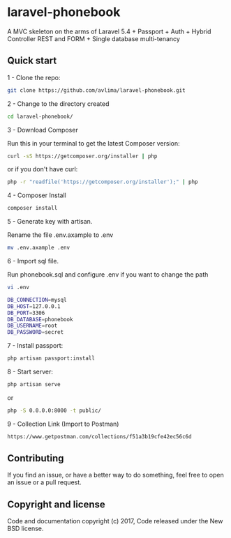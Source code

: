 # laravel-phonebook

A MVC skeleton on the arms of Laravel 5.4 + Passport + Auth + Hybrid Controller REST and FORM + Single database multi-tenancy

## Quick start

1 - Clone the repo:

```bash
git clone https://github.com/avlima/laravel-phonebook.git
```

2 - Change to the directory created

```bash
cd laravel-phonebook/
```

3 - Download Composer

Run this in your terminal to get the latest Composer version:

```bash
curl -sS https://getcomposer.org/installer | php
```

or if you don't have curl:

```bash
php -r "readfile('https://getcomposer.org/installer');" | php
```

4 - Composer Install

```bash
composer install
```

5 - Generate key with artisan.


Rename the file .env.axample to .env

```bash
mv .env.axample .env
```

6 - Import sql file.


Run phonebook.sql and configure .env if you want to change the path

```bash
vi .env
```
```bash
DB_CONNECTION=mysql
DB_HOST=127.0.0.1
DB_PORT=3306
DB_DATABASE=phonebook
DB_USERNAME=root
DB_PASSWORD=secret
```

7 - Install passport:

```bash
php artisan passport:install
```

8 - Start server:

```bash
php artisan serve
```

or

```bash
php -S 0.0.0.0:8000 -t public/
```

9 - Collection Link (Import to Postman)

```bash
https://www.getpostman.com/collections/f51a3b19cfe42ec56c6d
```

## Contributing

If you find an issue, or have a better way to do something, feel free to open an issue or a pull request.

## Copyright and license

Code and documentation copyright (c) 2017, Code released under the New BSD license.